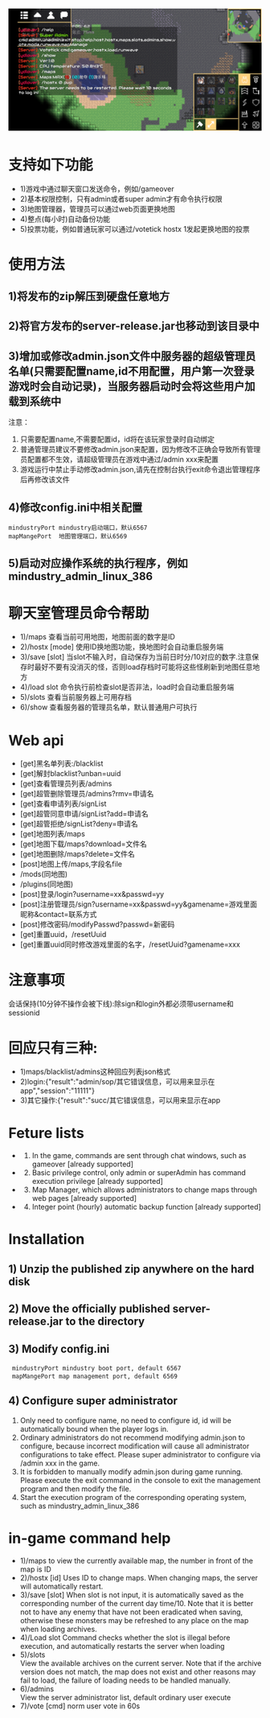 ![效果展示](https://github.com/ydlover/mindustry_admin/blob/master/web/demo_hostx.jpg?raw=true)
==========

支持如下功能
===========
* 1)游戏中通过聊天窗口发送命令，例如/gameover  
* 2)基本权限控制，只有admin或者super admin才有命令执行权限  
* 3)地图管理器，管理员可以通过web页面更换地图   
* 4)整点(每小时)自动备份功能   
* 5)投票功能，例如普通玩家可以通过/votetick hostx 1发起更换地图的投票  

使用方法
=========
## 1)将发布的zip解压到硬盘任意地方
## 2)将官方发布的server-release.jar也移动到该目录中
## 3)增加或修改admin.json文件中服务器的超级管理员名单(只需要配置name,id不用配置，用户第一次登录游戏时会自动记录)，当服务器启动时会将这些用户加载到系统中  
注意：  
1. 只需要配置name,不需要配置id，id将在该玩家登录时自动绑定  
2. 普通管理员建议不要修改admin.json来配置，因为修改不正确会导致所有管理员配置都不生效，请超级管理员在游戏中通过/admin xxx来配置  
2. 游戏运行中禁止手动修改admin.json,请先在控制台执行exit命令退出管理程序后再修改该文件

## 4)修改config.ini中相关配置
    mindustryPort mindustry启动端口，默认6567  
    mapMangePort  地图管理端口，默认6569  
## 5)启动对应操作系统的执行程序，例如 mindustry_admin_linux_386


聊天室管理员命令帮助
====================
* 1)/maps 查看当前可用地图，地图前面的数字是ID
* 2)/hostx <map id> [mode] 使用ID换地图功能，换地图时会自动重启服务端
* 3)/save [slot] 当slot不输入时，自动保存为当前日时分/10对应的数字.注意保存时最好不要有没消灭的怪，否则load存档时可能将这些怪刷新到地图任意地方
* 4)/load slot 命令执行前检查slot是否非法，load时会自动重启服务端
* 5)/slots 查看当前服务器上可用存档
* 6)/show 查看服务器的管理员名单，默认普通用户可执行

Web api
===============
* [get]黑名单列表:/blacklist
* [get]解封blacklist?unban=uuid
* [get]查看管理员列表/admins
* [get]超管删除管理员/admins?rmv=申请名
* [get]查看申请列表/signList
* [get]超管同意申请/signList?add=申请名
* [get]超管拒绝/signList?deny=申请名
* [get]地图列表/maps
* [get]地图下载/maps?download=文件名
* [get]地图删除/maps?delete=文件名
* [post]地图上传/maps,字段名file
* /mods(同地图)
* /plugins(同地图)
* [post]登录/login?username=xx&passwd=yy
* [post]注册管理员/sign?username=xx&passwd=yy&gamename=游戏里面昵称&contact=联系方式
* [post]修改密码/modifyPasswd?passwd=新密码
* [get]重置uuid，/resetUuid
* [get]重置uuid同时修改游戏里面的名字，/resetUuid?gamename=xxx

注意事项
============
会话保持(10分钟不操作会被下线):除sign和login外都必须带username和sessionid

回应只有三种:
============
* 1)maps/blacklist/admins这种回应列表json格式
* 2)login:{"result":"admin/sop/其它错误信息，可以用来显示在app","session":"11111"}
* 3)其它操作:{"result":"succ/其它错误信息，可以用来显示在app

Feture lists
=================
* 1) In the game, commands are sent through chat windows, such as gameover [already supported]
* 2) Basic privilege control, only admin or superAdmin has command execution privilege [already supported]
* 3) Map Manager, which allows administrators to change maps through web pages [already supported]
* 4) Integer point (hourly) automatic backup function [already supported]
 
Installation
============
## 1) Unzip the published zip anywhere on the hard disk
## 2) Move the officially published server-release.jar to the directory
## 3) Modify config.ini
     mindustryPort mindustry boot port, default 6567
     mapMangePort map management port, default 6569
## 4) Configure super administrator
1. Only need to configure name, no need to configure id, id will be automatically bound when the player logs in.  
2. Ordinary administrators do not recommend modifying admin.json to configure, because incorrect modification will cause all administrator configurations to take effect. Please super administrator to configure via /admin xxx in the game.  
3. It is forbidden to manually modify admin.json during game running. Please execute the exit command in the console to exit the management program and then modify the file.  
4. Start the execution program of the corresponding operating system, such as mindustry_admin_linux_386
 
in-game command help
===================================
 * 1)/maps 
 to view the currently available map, the number in front of the map is ID  
* 2)/hostx [id] <mode> 
 Uses ID to change maps. When changing maps, the server will automatically restart.  
* 3)/save [slot] 
 When slot is not input, it is automatically saved as the corresponding number of the current day time/10. Note that it is better not to have any enemy that have not been eradicated when saving, otherwise these monsters may be refreshed to any place on the map when loading archives.  
* 4)/Load slot 
 Command checks whether the slot is illegal before execution, and automatically restarts the server when loading  
* 5)/slots   
 View the available archives on the current server. Note that if the archive version does not match, the map does not exist and other reasons may fail to load, the failure of loading needs to be handled manually.  
* 6)/admins  
  View the server administrator list, default ordinary user execute  
* 7)/vote [cmd] norm user vote in 60s  
